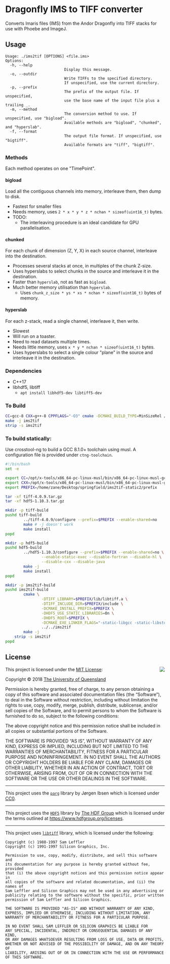 # Dragonfly IMS to TIFF converter

Converts Imaris files (IMS) from the Andor Dragonfly into TIFF stacks for use with Phoebe and ImageJ.

## Usage
```
Usage: ./ims2tif [OPTIONS] <file.ims>
Options:
  -h, --help
                          Display this message.
  -o, --outdir
                          Write TIFFs to the specified directory.
                          If unspecified, use the current directory.
  -p, --prefix
                          The prefix of the output file. If unspecified,
                          use the base name of the input file plus a trailing _.
  -m, --method
                          The conversion method to use. If unspecified, use "bigload".
                          Available methods are "bigload", "chunked", and "hyperslab".
  -f, --format
                          The output file format. If unspecified, use "bigtiff".
                          Available formats are "tiff", "bigtiff".
```

### Methods

Each method operates on one "TimePoint".

#### bigload

Load all the contiguous channels into memory, interleave them, then dump to disk.

* Fastest for smaller files
* Needs memory, uses `2 * x * y * z * nchan * sizeof(uint16_t)` bytes.
* TODO:
  - The interleaving procedure is an ideal candidate for GPU parallelisation.

#### chunked

For each chunk of dimension (Z, Y, X) in each source channel, interleave into the
destination.

* Processes several stacks at once, in multiples of the chunk Z-size.
* Uses hyperslabs to select chunks in the source and interleave it in the destination.
* Faster than `hyperslab`, not as fast as `bigload`.
* Much better memory utilisation than `hyperslab`.
  - Uses `chunk_z_size * ys * xs * nchan * sizeof(uint16_t)` bytes of memory.

#### hyperslab

For each z-stack, read a single channel, interleave it, then write.

* Slowest
* Will run on a toaster.
* Need to read datasets multiple times.
* Needs little memory, uses `x * y * nchan * sizeof(uint16_t)` bytes.
* Uses hyperslabs to select a single colour "plane" in the source and interleave it in the destination.

### Dependencies

* C++17
* libhdf5, libtiff
  - `apt install libhdf5-dev libtiff5-dev`

### To Build

```bash
CC=gcc-8 CXX=g++-8 CPPFLAGS="-O3" cmake -DCMAKE_BUILD_TYPE=MinSizeRel /path/to/ims2tif
make -j ims2tif
strip -s ims2tif
```

### To build statically:
Use crosstool-ng to build a GCC 8.1.0+ toolchain using musl. A configuration file is provided
under `ctng-toolchain`.

```bash
#!/bin/bash
set -e

export CC=/opt/x-tools/x86_64-pc-linux-musl/bin/x86_64-pc-linux-musl-gcc
export CXX=/opt/x-tools/x86_64-pc-linux-musl/bin/x86_64-pc-linux-musl-g++
export PREFIX=/home/zane/Desktop/springfield/ims2tif-static2/prefix

tar -xf tiff-4.0.9.tar.gz
tar -xf hdf5-1.10.3.tar.gz

mkdir -p tiff-build
pushd tiff-build
        ../tiff-4.0.9/configure --prefix=$PREFIX --enable-shared=no
        make # -j doesn't work
        make install
popd

mkdir -p hdf5-build
pushd hdf5-build
        ../hdf5-1.10.3/configure --prefix=$PREFIX --enable-shared=no \
                --enable-static-exec --disable-fortran --disable-hl \
                --disable-cxx --disable-java
        make -j
        make install
popd

mkdir -p ims2tif-build
pushd ims2tif-build
        cmake \
                -DTIFF_LIBRARY=$PREFIX/lib/libtiff.a \
                -DTIFF_INCLUDE_DIR=$PREFIX/include \
                -DCMAKE_INSTALL_PREFIX=$PREFIX \
                -DHDF5_USE_STATIC_LIBRARIES=On \
                -DHDF5_ROOT=$PREFIX \
                -DCMAKE_EXE_LINKER_FLAGS="-static-libgcc -static-libstdc++ -static" \
                ../../ims2tif
        make -j
    strip -s ims2tif
popd
```

## License

<img align="right" src="http://opensource.org/trademarks/opensource/OSI-Approved-License-100x137.png">

This project is licensed under the [MIT License](http://opensource.org/licenses/MIT):

Copyright &copy; 2018 [The University of Queensland](http://uq.edu.au/)

Permission is hereby granted, free of charge, to any person obtaining a copy of this software and associated documentation files (the “Software”), to deal in the Software without restriction, including without limitation the rights to use, copy, modify, merge, publish, distribute, sublicense, and/or sell copies of the Software, and to permit persons to whom the Software is furnished to do so, subject to the following conditions:

The above copyright notice and this permission notice shall be included in all copies or substantial portions of the Software.

THE SOFTWARE IS PROVIDED “AS IS”, WITHOUT WARRANTY OF ANY KIND, EXPRESS OR IMPLIED, INCLUDING BUT NOT LIMITED TO THE WARRANTIES OF MERCHANTABILITY, FITNESS FOR A PARTICULAR PURPOSE AND NONINFRINGEMENT. IN NO EVENT SHALL THE AUTHORS OR COPYRIGHT HOLDERS BE LIABLE FOR ANY CLAIM, DAMAGES OR OTHER LIABILITY, WHETHER IN AN ACTION OF CONTRACT, TORT OR OTHERWISE, ARISING FROM, OUT OF OR IN CONNECTION WITH THE SOFTWARE OR THE USE OR OTHER DEALINGS IN THE SOFTWARE.

* * *

This project uses the [`parg`](https://github.com/jibsen/parg) library by Jørgen Ibsen which is licensed under [CC0](https://creativecommons.org/publicdomain/zero/1.0/).

* * *
This project uses the [`HDF5`](https://www.hdfgroup.org/solutions/hdf5/) library by [The HDF Group](https://www.hdfgroup.org/) which is licensed under the terms outlined at https://www.hdfgroup.org/licenses.

* * *

This project uses [`libtiff`](https://gitlab.com/libtiff/libtiff) library, which is licensed under the following:

    Copyright (c) 1988-1997 Sam Leffler
    Copyright (c) 1991-1997 Silicon Graphics, Inc.

    Permission to use, copy, modify, distribute, and sell this software and 
    its documentation for any purpose is hereby granted without fee, provided
    that (i) the above copyright notices and this permission notice appear in
    all copies of the software and related documentation, and (ii) the names of
    Sam Leffler and Silicon Graphics may not be used in any advertising or
    publicity relating to the software without the specific, prior written
    permission of Sam Leffler and Silicon Graphics.

    THE SOFTWARE IS PROVIDED "AS-IS" AND WITHOUT WARRANTY OF ANY KIND, 
    EXPRESS, IMPLIED OR OTHERWISE, INCLUDING WITHOUT LIMITATION, ANY 
    WARRANTY OF MERCHANTABILITY OR FITNESS FOR A PARTICULAR PURPOSE.  

    IN NO EVENT SHALL SAM LEFFLER OR SILICON GRAPHICS BE LIABLE FOR
    ANY SPECIAL, INCIDENTAL, INDIRECT OR CONSEQUENTIAL DAMAGES OF ANY KIND,
    OR ANY DAMAGES WHATSOEVER RESULTING FROM LOSS OF USE, DATA OR PROFITS,
    WHETHER OR NOT ADVISED OF THE POSSIBILITY OF DAMAGE, AND ON ANY THEORY OF 
    LIABILITY, ARISING OUT OF OR IN CONNECTION WITH THE USE OR PERFORMANCE 
    OF THIS SOFTWARE.
